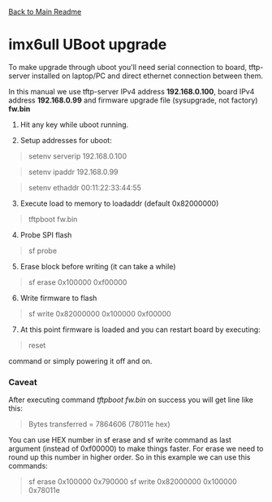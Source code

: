 [Back to Main Readme](../README.md)

# imx6ull UBoot upgrade

To make upgrade through uboot you'll need serial connection to board, tftp-server installed on laptop/PC and direct ethernet connection between them.

In this manual we use tftp-server IPv4 address **192.168.0.100**, board IPv4 address **192.168.0.99** and firmware upgrade file (sysupgrade, not factory) **fw.bin**

1. Hit any key while uboot running.

2. Setup addresses for uboot:

> setenv serverip 192.168.0.100

> setenv ipaddr 192.168.0.99

> setenv ethaddr 00:11:22:33:44:55


3. Execute load to memory to loadaddr (default 0x82000000)
>tftpboot fw.bin

4. Probe SPI flash
>sf probe

5. Erase block before writing (it can take a while)
>sf erase 0x100000 0xf00000

6. Write firmware to flash
>sf write 0x82000000 0x100000 0xf00000

7. At this point firmware is loaded and you can restart board by executing:
>reset

command or simply powering it off and on.

### Caveat
After executing command *tftpboot fw.bin* on success you will get line like this:
> Bytes transferred = 7864606 (78011e hex)

You can use HEX number in sf erase and sf write command as last argument (instead of 0xf00000) to make things faster. For erase we need to round up this number in higher order. So in this example we can use this commands:
>sf erase 0x100000 0x790000
>sf write 0x82000000 0x100000 0x78011e


